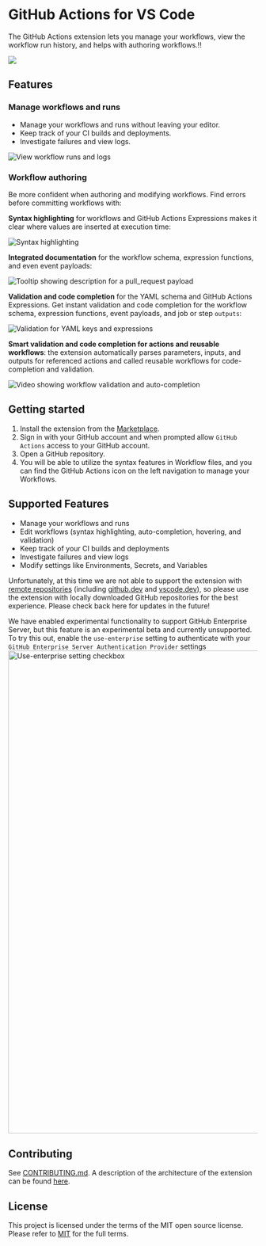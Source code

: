 # GitHub Actions for VS Code

The GitHub Actions extension lets you manage your workflows, view the workflow run history, and helps with authoring workflows.!!

![](./media/header.png)

## Features

### Manage workflows and runs

* Manage your workflows and runs without leaving your editor.
* Keep track of your CI builds and deployments.
* Investigate failures and view logs.

![View workflow runs and logs](./media/workflows.png)

### Workflow authoring

Be more confident when authoring and modifying workflows. Find errors before committing workflows with:

**Syntax highlighting** for workflows and GitHub Actions Expressions makes it clear where values are inserted at execution time:

![Syntax highlighting](media/highlight.png)

**Integrated documentation** for the workflow schema, expression functions, and even event payloads:

![Tooltip showing description for a pull_request payload](media/docs.png)

**Validation and code completion** for the YAML schema and GitHub Actions Expressions. Get instant validation and code completion for the workflow schema, expression functions, event payloads, and job or step `outputs`:

![Validation for YAML keys and expressions](media/validation.png)

**Smart validation and code completion for actions and reusable workflows**: the extension automatically parses parameters, inputs, and outputs for referenced actions and called reusable workflows for code-completion and validation.

![Video showing workflow validation and auto-completion](./media/authoring.gif)

## Getting started

1. Install the extension from the [Marketplace](https://marketplace.visualstudio.com/items?itemName=github.vscode-github-actions).
1. Sign in with your GitHub account and when prompted allow `GitHub Actions` access to your GitHub account.
1. Open a GitHub repository.
1. You will be able to utilize the syntax features in Workflow files, and you can find the GitHub Actions icon on the left navigation to manage your Workflows.


## Supported Features

- Manage your workflows and runs 
- Edit workflows (syntax highlighting, auto-completion, hovering, and validation)
- Keep track of your CI builds and deployments
- Investigate failures and view logs
- Modify settings like Environments, Secrets, and Variables

Unfortunately, at this time we are not able to support the extension with [remote repositories](https://docs.github.com/en/get-started/getting-started-with-git/about-remote-repositories) (including [github.dev](https://github.dev/) and [vscode.dev](https://vscode.dev/)), so please use the extension with locally downloaded GitHub repositories for the best experience. Please check back here for updates in the future!

We have enabled experimental functionality to support GitHub Enterprise Server, but this feature is an experimental beta and currently unsupported. To try this out, enable the `use-enterprise` setting to authenticate with your `GitHub Enterprise Server Authentication Provider` settings
<img width="975" alt="Use-enterprise setting checkbox" src="https://github.com/github/vscode-github-actions/assets/34719884/be76adc6-64af-47ed-84d0-627786cc4eea">

## Contributing

See [CONTRIBUTING.md](CONTRIBUTING.md). A description of the architecture of the extension can be found [here](./docs/project-architecture.md).

## License

This project is licensed under the terms of the MIT open source license. Please refer to [MIT](LICENSE) for the full terms.
